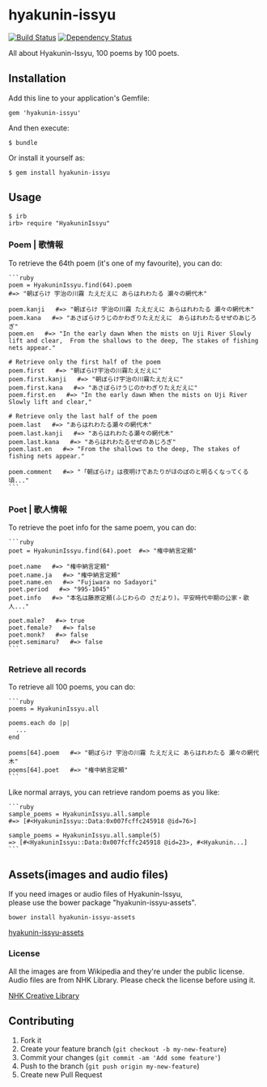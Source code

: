 # hyakunin-issyu
[![Build Status](https://travis-ci.org/Tomomichi/HyakuninIssyu.png?branch=master)](https://travis-ci.org/Tomomichi/HyakuninIssyu)
[![Dependency Status](https://gemnasium.com/Tomomichi/HyakuninIssyu.png)](https://gemnasium.com/Tomomichi/HyakuninIssyu)

All about Hyakunin-Issyu, 100 poems by 100 poets.


## Installation

Add this line to your application's Gemfile:

    gem 'hyakunin-issyu'

And then execute:

    $ bundle

Or install it yourself as:

    $ gem install hyakunin-issyu

## Usage

    $ irb
    irb> require "HyakuninIssyu"


### Poem | 歌情報
To retrieve the 64th poem (it's one of my favourite), you can do:

    ```ruby
    poem = HyakuninIssyu.find(64).poem  
    #=> "朝ぼらけ 宇治の川霧 たえだえに あらはれわたる 瀬々の網代木"

    poem.kanji   #=> "朝ぼらけ 宇治の川霧 たえだえに あらはれわたる 瀬々の網代木"
    poem.kana   #=> "あさぼらけうじのかわぎりたえだえに　あらはれわたるせぜのあじろぎ"
    poem.en   #=> "In the early dawn When the mists on Uji River Slowly lift and clear,  From the shallows to the deep, The stakes of fishing nets appear."

    # Retrieve only the first half of the poem
    poem.first   #=> "朝ぼらけ宇治の川霧たえだえに"
    poem.first.kanji   #=> "朝ぼらけ宇治の川霧たえだえに"
    poem.first.kana   #=> "あさぼらけうじのかわぎりたえだえに"
    poem.first.en   #=> "In the early dawn When the mists on Uji River Slowly lift and clear,"

    # Retrieve only the last half of the poem
    poem.last   #=> "あらはれわたる瀬々の網代木"
    poem.last.kanji   #=> "あらはれわたる瀬々の網代木"
    poem.last.kana   #=> "あらはれわたるせぜのあじろぎ"
    poem.last.en   #=> "From the shallows to the deep, The stakes of fishing nets appear."

    poem.comment   #=> "「朝ぼらけ」は夜明けであたりがほのぼのと明るくなってくる頃..."
    ```

### Poet | 歌人情報
To retrieve the poet info for the same poem, you can do:

    ```ruby
    poet = HyakuninIssyu.find(64).poet  #=> "権中納言定頼"

    poet.name   #=> "権中納言定頼"
    poet.name.ja   #=> "権中納言定頼"
    poet.name.en   #=> "Fujiwara no Sadayori"
    poet.period   #=> "995-1045"
    poet.info   #=> "本名は藤原定頼(ふじわらの さだより)。平安時代中期の公家・歌人..."

    poet.male?   #=> true
    poet.female?   #=> false
    poet.monk?   #=> false
    poet.semimaru?   #=> false
    ```


### Retrieve all records
To retrieve all 100 poems, you can do:

    ```ruby
    poems = HyakuninIssyu.all

    poems.each do |p|
      ...
    end

    poems[64].poem   #=> "朝ぼらけ 宇治の川霧 たえだえに あらはれわたる 瀬々の網代木"
    poems[64].poet   #=> "権中納言定頼"
    ```

Like normal arrays, you can retrieve random poems as you like:

    ```ruby
    sample_poems = HyakuninIssyu.all.sample
    #=> [#<HyakuninIssyu::Data:0x007fcffc245918 @id=76>]

    sample_poems = HyakuninIssyu.all.sample(5)
    => [#<HyakuninIssyu::Data:0x007fcffc245918 @id=23>, #<Hyakunin...]
    ```


## Assets(images and audio files)
If you need images or audio files of Hyakunin-Issyu,  
please use the bower package "hyakunin-issyu-assets".

    bower install hyakunin-issyu-assets

[hyakunin-issyu-assets](https://github.com/notsobad-jp/hyakunin-issyu-assets)


### License
All the images are from Wikipedia and they're under the public license.  
Audio files are from NHK Library. Please check the license before using it.

[NHK Creative Library](http://www1.nhk.or.jp/creative/rule.html)


## Contributing

1. Fork it
2. Create your feature branch (`git checkout -b my-new-feature`)
3. Commit your changes (`git commit -am 'Add some feature'`)
4. Push to the branch (`git push origin my-new-feature`)
5. Create new Pull Request
